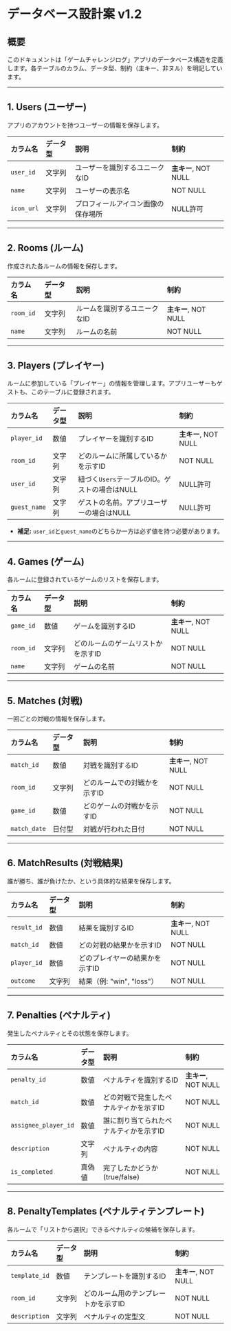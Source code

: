 # データベース設計案 v1.2

## 概要
このドキュメントは「ゲームチャレンジログ」アプリのデータベース構造を定義します。各テーブルのカラム、データ型、制約（主キー、非ヌル）を明記しています。

---

## 1. Users (ユーザー)
アプリのアカウントを持つユーザーの情報を保存します。

| カラム名 | データ型 | 説明 | 制約 |
| :--- | :--- | :--- | :--- |
| `user_id` | 文字列 | ユーザーを識別するユニークなID | **主キー**, NOT NULL |
| `name` | 文字列 | ユーザーの表示名 | NOT NULL |
| `icon_url` | 文字列 | プロフィールアイコン画像の保存場所 | NULL許可 |

---

## 2. Rooms (ルーム)
作成された各ルームの情報を保存します。

| カラム名 | データ型 | 説明 | 制約 |
| :--- | :--- | :--- | :--- |
| `room_id` | 文字列 | ルームを識別するユニークなID | **主キー**, NOT NULL |
| `name` | 文字列 | ルームの名前 | NOT NULL |

---

## 3. Players (プレイヤー)
ルームに参加している「プレイヤー」の情報を管理します。アプリユーザーもゲストも、このテーブルに登録されます。

| カラム名 | データ型 | 説明 | 制約 |
| :--- | :--- | :--- | :--- |
| `player_id` | 数値 | プレイヤーを識別するID | **主キー**, NOT NULL |
| `room_id` | 文字列 | どのルームに所属しているかを示すID | NOT NULL |
| `user_id` | 文字列 | 紐づく`Users`テーブルのID。ゲストの場合はNULL | NULL許可 |
| `guest_name` | 文字列 | ゲストの名前。アプリユーザーの場合はNULL | NULL許可 |
* **補足:** `user_id`と`guest_name`のどちらか一方は必ず値を持つ必要があります。

---

## 4. Games (ゲーム)
各ルームに登録されているゲームのリストを保存します。

| カラム名 | データ型 | 説明 | 制約 |
| :--- | :--- | :--- | :--- |
| `game_id` | 数値 | ゲームを識別するID | **主キー**, NOT NULL |
| `room_id` | 文字列 | どのルームのゲームリストかを示すID | NOT NULL |
| `name` | 文字列 | ゲームの名前 | NOT NULL |

---

## 5. Matches (対戦)
一回ごとの対戦の情報を保存します。

| カラム名 | データ型 | 説明 | 制約 |
| :--- | :--- | :--- | :--- |
| `match_id` | 数値 | 対戦を識別するID | **主キー**, NOT NULL |
| `room_id` | 文字列 | どのルームでの対戦かを示すID | NOT NULL |
| `game_id` | 数値 | どのゲームの対戦かを示すID | NOT NULL |
| `match_date` | 日付型 | 対戦が行われた日付 | NOT NULL |

---

## 6. MatchResults (対戦結果)
誰が勝ち、誰が負けたか、という具体的な結果を保存します。

| カラム名 | データ型 | 説明 | 制約 |
| :--- | :--- | :--- | :--- |
| `result_id` | 数値 | 結果を識別するID | **主キー**, NOT NULL |
| `match_id` | 数値 | どの対戦の結果かを示すID | NOT NULL |
| `player_id` | 数値 | どのプレイヤーの結果かを示すID | NOT NULL |
| `outcome` | 文字列 | 結果（例: "win", "loss"） | NOT NULL |

---

## 7. Penalties (ペナルティ)
発生したペナルティとその状態を保存します。

| カラム名 | データ型 | 説明 | 制約 |
| :--- | :--- | :--- | :--- |
| `penalty_id` | 数値 | ペナルティを識別するID | **主キー**, NOT NULL |
| `match_id` | 数値 | どの対戦で発生したペナルティかを示すID | NOT NULL |
| `assignee_player_id` | 数値 | 誰に割り当てられたペナルティかを示すID | NOT NULL |
| `description` | 文字列 | ペナルティの内容 | NOT NULL |
| `is_completed` | 真偽値 | 完了したかどうか (true/false) | NOT NULL |

---

## 8. PenaltyTemplates (ペナルティテンプレート)
各ルームで「リストから選択」できるペナルティの候補を保存します。

| カラム名 | データ型 | 説明 | 制約 |
| :--- | :--- | :--- | :--- |
| `template_id` | 数値 | テンプレートを識別するID | **主キー**, NOT NULL |
| `room_id` | 文字列 | どのルーム用のテンプレートかを示すID | NOT NULL |
| `description` | 文字列 | ペナルティの定型文 | NOT NULL |